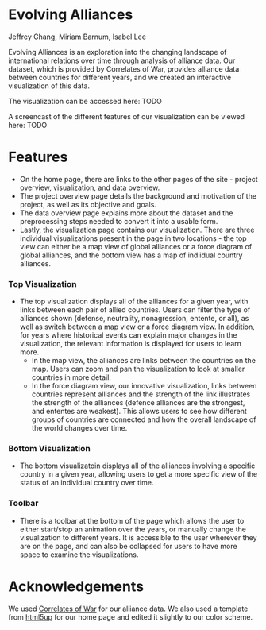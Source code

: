 # Evolving Alliances

Jeffrey Chang, Miriam Barnum, Isabel Lee

Evolving Alliances is an exploration into the changing landscape of international relations over time through analysis of alliance data. Our dataset, which is provided by Correlates of War, provides alliance data between countries for different years, and we created an interactive visualization of this data.

The visualization can be accessed here: TODO

A screencast of the different features of our visualization can be viewed here: TODO

# Features
- On the home page, there are links to the other pages of the site - project overview, visualization, and data overview.
- The project overview page details the background and motivation of the project, as well as its objective and goals.
- The data overview page explains more about the dataset and the preprocessing steps needed to convert it into a usable form.
- Lastly, the visualization page contains our visualization. There are three individual visualizations present in the page in two locations - the top view can either be a map view of global alliances or a force diagram of global alliances, and the bottom view has a map of indiidual country alliances.

### Top Visualization
  - The top visualization displays all of the alliances for a given year, with links between each pair of allied countries. Users can filter the type of alliances shown (defense, neutrality, nonagression, entente, or all), as well as switch between a map view or a force diagram view. In addition, for years where historical events can explain major changes in the visualization, the relevant information is displayed for users to learn more.
    - In the map view, the alliances are links between the countries on the map. Users can zoom and pan the visualization to look at smaller countries in more detail.
    - In the force diagram view, our innovative visualization, links between countries represent alliances and the strength of the link illustrates the strength of the alliances (defence alliances are the strongest, and ententes are weakest). This allows users to see how different groups of countries are connected and how the overall landscape of the world changes over time.

### Bottom Visualization 
 - The bottom visualizatoin displays all of the alliances involving a specific country in a given year, allowing users to get a more specific view of the status of an individual country over time.

### Toolbar
- There is a toolbar at the bottom of the page which allows the user to either start/stop an animation over the years, or manually change the visualization to different years. It is accessible to the user wherever they are on the page, and can also be collapsed for users to have more space to examine the visualizations.

# Acknowledgements

We used [Correlates of War](http://www.correlatesofwar.org/) for our alliance data. We also used a template from [html5up](http://html5up.net/directive) for our home page and edited it slightly to our color scheme.